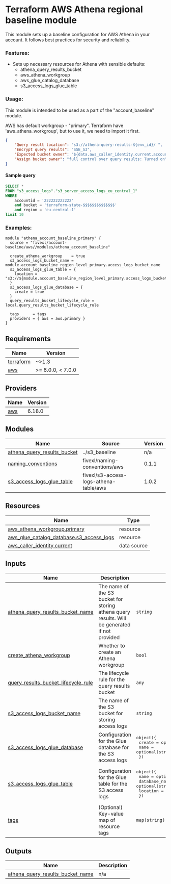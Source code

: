 
# Terraform AWS Athena regional baseline module

This module sets up a baseline configuration for AWS Athena in your account. It follows best practices for security and reliability.

### Features:

- Sets up necessary resources for Athena with sensible defaults:
    - athena_query_results_bucket
    - aws_athena_workgroup
    - aws_glue_catalog_database
    - s3_access_logs_glue_table

### Usage:
This module is intended to be used as a part of the "account_baseline" module. 

AWS has default workgroup - "primary".
Terraform have 'aws_athena_workgroup', but to use it, we need to import it first.


```json
{
    "Query result location": "s3://athena-query-results-${env_id}/ ",
    "Encrypt query results": "SSE_S3",
    "Expected bucket owner": "${data.aws_caller_identity.current.account_id}",
    "Assign bucket owner": "full control over query results: Turned on",
}
```

#### Sample query
```sql
SELECT * 
FROM "s3_access_logs"."s3_server_access_logs_eu_central_1"
WHERE
    accountid = '222222222222'
    and bucket = 'terraform-state-$$$$$$$$$$$$$$'
    and region = 'eu-central-1'
limit 10
```

### Examples:

```hcl
module "athena_account_baseline_primary" {
  source = "fivexl/account-baseline/aws//modules/athena_account_baseline"

  create_athena_workgroup    = true
  s3_access_logs_bucket_name = module.account_baseline_region_level_primary.access_logs_bucket_name
  s3_access_logs_glue_table = {
    location = "s3://${module.account_baseline_region_level_primary.access_logs_bucket_name}"
  }
  s3_access_logs_glue_database = {
    create = true
  }
  query_results_bucket_lifecycle_rule = local.query_results_bucket_lifecycle_rule

  tags      = tags
  providers = { aws = aws.primary }
}
```

<!-- BEGINNING OF PRE-COMMIT-TERRAFORM DOCS HOOK -->
## Requirements

| Name | Version |
|------|---------|
| <a name="requirement_terraform"></a> [terraform](#requirement\_terraform) | ~>1.3 |
| <a name="requirement_aws"></a> [aws](#requirement\_aws) | >= 6.0.0, < 7.0.0 |

## Providers

| Name | Version |
|------|---------|
| <a name="provider_aws"></a> [aws](#provider\_aws) | 6.18.0 |

## Modules

| Name | Source | Version |
|------|--------|---------|
| <a name="module_athena_query_results_bucket"></a> [athena\_query\_results\_bucket](#module\_athena\_query\_results\_bucket) | ../s3_baseline | n/a |
| <a name="module_naming_conventions"></a> [naming\_conventions](#module\_naming\_conventions) | fivexl/naming-conventions/aws | 0.1.1 |
| <a name="module_s3_access_logs_glue_table"></a> [s3\_access\_logs\_glue\_table](#module\_s3\_access\_logs\_glue\_table) | fivexl/s3-access-logs-athena-table/aws | 1.0.2 |

## Resources

| Name | Type |
|------|------|
| [aws_athena_workgroup.primary](https://registry.terraform.io/providers/hashicorp/aws/latest/docs/resources/athena_workgroup) | resource |
| [aws_glue_catalog_database.s3_access_logs](https://registry.terraform.io/providers/hashicorp/aws/latest/docs/resources/glue_catalog_database) | resource |
| [aws_caller_identity.current](https://registry.terraform.io/providers/hashicorp/aws/latest/docs/data-sources/caller_identity) | data source |

## Inputs

| Name | Description | Type | Default | Required |
|------|-------------|------|---------|:--------:|
| <a name="input_athena_query_results_bucket_name"></a> [athena\_query\_results\_bucket\_name](#input\_athena\_query\_results\_bucket\_name) | The name of the S3 bucket for storing athena query results. Will be generated if not provided | `string` | `""` | no |
| <a name="input_create_athena_workgroup"></a> [create\_athena\_workgroup](#input\_create\_athena\_workgroup) | Whether to create an Athena workgroup | `bool` | `true` | no |
| <a name="input_query_results_bucket_lifecycle_rule"></a> [query\_results\_bucket\_lifecycle\_rule](#input\_query\_results\_bucket\_lifecycle\_rule) | The lifecycle rule for the query results bucket | `any` | `{}` | no |
| <a name="input_s3_access_logs_bucket_name"></a> [s3\_access\_logs\_bucket\_name](#input\_s3\_access\_logs\_bucket\_name) | The name of the S3 bucket for storing access logs | `string` | n/a | yes |
| <a name="input_s3_access_logs_glue_database"></a> [s3\_access\_logs\_glue\_database](#input\_s3\_access\_logs\_glue\_database) | Configuration for the Glue database for the S3 access logs | <pre>object({<br/>    create = optional(bool, true)<br/>    name   = optional(string, "s3_access_logs")<br/>  })</pre> | <pre>{<br/>  "create": true,<br/>  "name": "s3_access_logs"<br/>}</pre> | no |
| <a name="input_s3_access_logs_glue_table"></a> [s3\_access\_logs\_glue\_table](#input\_s3\_access\_logs\_glue\_table) | Configuration for the Glue table for the S3 access logs | <pre>object({<br/>    name          = optional(string)<br/>    database_name = optional(string)<br/>    location      = string<br/>  })</pre> | n/a | yes |
| <a name="input_tags"></a> [tags](#input\_tags) | (Optional) Key-value map of resource tags | `map(string)` | `{}` | no |

## Outputs

| Name | Description |
|------|-------------|
| <a name="output_athena_query_results_bucket_name"></a> [athena\_query\_results\_bucket\_name](#output\_athena\_query\_results\_bucket\_name) | n/a |
<!-- END OF PRE-COMMIT-TERRAFORM DOCS HOOK -->